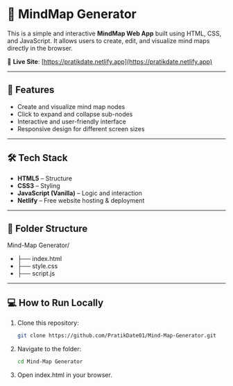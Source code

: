 # 🧠 MindMap Generator

This is a simple and interactive **MindMap Web App** built using HTML, CSS, and JavaScript. It allows users to create, edit, and visualize mind maps directly in the browser.

🔗 **Live Site**: [https://pratikdate.netlify.app](https://pratikdate.netlify.app)

---

## 🚀 Features

- Create and visualize mind map nodes
- Click to expand and collapse sub-nodes
- Interactive and user-friendly interface
- Responsive design for different screen sizes

---

## 🛠️ Tech Stack

- **HTML5** – Structure
- **CSS3** – Styling
- **JavaScript (Vanilla)** – Logic and interaction
- **Netlify** – Free website hosting & deployment

---

## 📁 Folder Structure
Mind-Map Generator/
- ├── index.html
- ├── style.css
- ├── script.js

---


## 💻 How to Run Locally

1. Clone this repository:
   ```bash
   git clone https://github.com/PratikDate01/Mind-Map-Generator.git

2. Navigate to the folder:
   ```bash
   cd Mind-Map Generator
3. Open index.html in your browser.


